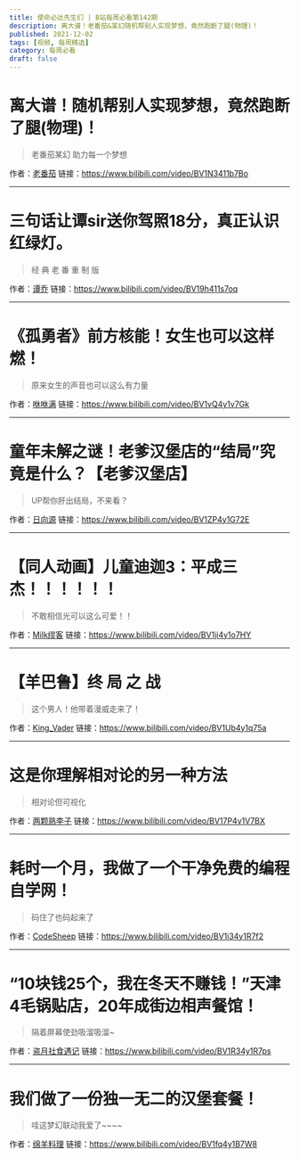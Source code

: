 ```yaml
---
title: 使命必达先生们 | B站每周必看第142期
description: 离大谱！老番茄&某幻随机帮别人实现梦想，竟然跑断了腿(物理)！
published: 2021-12-02
tags: [视频, 每周精选]
category: 每周必看
draft: false
---
```


# 离大谱！随机帮别人实现梦想，竟然跑断了腿(物理)！
> 老番茄某幻 助力每一个梦想

作者：[老番茄](https://space.bilibili.com/546195)
链接：https://www.bilibili.com/video/BV1N3411b7Bo

---

# 三句话让谭sir送你驾照18分，真正认识红绿灯。
> 经 典 老 番 重 制 版

作者：[谭乔](https://space.bilibili.com/330415548)
链接：https://www.bilibili.com/video/BV19h411s7oq

---

# 《孤勇者》前方核能！女生也可以这样燃！
> 原来女生的声音也可以这么有力量

作者：[咻咻满](https://space.bilibili.com/37754047)
链接：https://www.bilibili.com/video/BV1vQ4y1v7Gk

---

# 童年未解之谜！老爹汉堡店的“结局”究竟是什么？【老爹汉堡店】
> UP帮你肝出结局，不来看？

作者：[日向源](https://space.bilibili.com/154113956)
链接：https://www.bilibili.com/video/BV1ZP4y1G72E

---

# 【同人动画】儿童迪迦3：平成三杰！！！！！！
> 不敢相信光可以这么可爱！！

作者：[Milk缪客](https://space.bilibili.com/395135643)
链接：https://www.bilibili.com/video/BV1ji4y1o7HY

---

# 【羊巴鲁】终 局 之 战
> 这个男人！他带着漫威走来了！

作者：[King_Vader](https://space.bilibili.com/2130393474)
链接：https://www.bilibili.com/video/BV1Ub4y1q75a

---

# 这是你理解相对论的另一种方法
> 相对论但可视化

作者：[两颗熟李子](https://space.bilibili.com/594380494)
链接：https://www.bilibili.com/video/BV17P4y1V7BX

---

# 耗时一个月，我做了一个干净免费的编程自学网！
> 码住了也码起来了

作者：[CodeSheep](https://space.bilibili.com/384068749)
链接：https://www.bilibili.com/video/BV1i34y1R7f2

---

# “10块钱25个，我在冬天不赚钱！”天津4毛锅贴店，20年成街边相声餐馆！
> 隔着屏幕使劲吸溜吸溜~

作者：[盗月社食遇记](https://space.bilibili.com/99157282)
链接：https://www.bilibili.com/video/BV1R34y1R7ps

---

# 我们做了一份独一无二的汉堡套餐！
> 哇这梦幻联动我爱了~~~~

作者：[绵羊料理](https://space.bilibili.com/18202105)
链接：https://www.bilibili.com/video/BV1fq4y1B7W8

